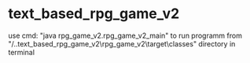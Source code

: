 # text_based_rpg_game_v2

use cmd: "java rpg_game_v2.rpg_game_v2_main" to run programm from "/..text_based_rpg_game_v2\rpg_game_v2\target\classes" directory in terminal